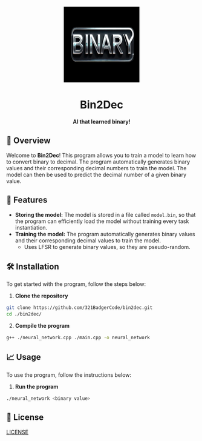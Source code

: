<p align="center">
	<img src="./asset/logo.png" alt="Logo" width="200" height="200">
</p>

<h1 align="center">Bin2Dec</h1>

<p align="center">
	<strong>AI that learned binary!</strong>
</p>

## 🚀 Overview

Welcome to **Bin2Dec**! This program allows you to train a model to learn how to convert binary to decimal. The program automatically generates binary values and their corresponding decimal numbers to train the model. The model can then be used to predict the decimal number of a given binary value.

## 🎨 Features

- **Storing the model:** The model is stored in a file called `model.bin`, so that the program can efficiently load the model without training every task instantiation.
- **Training the model:** The program automatically generates binary values and their corresponding decimal values to train the model.
	- Uses LFSR to generate binary values, so they are pseudo-random.

## 🛠️ Installation

To get started with the program, follow the steps below:

1. **Clone the repository**
```sh
git clone https://github.com/321BadgerCode/bin2dec.git
cd ./bin2dec/
```

2. **Compile the program**
```sh
g++ ./neural_network.cpp ./main.cpp -o neural_network
```

## 📈 Usage

To use the program, follow the instructions below:

1. **Run the program**
```sh
./neural_network <binary value>
```

## 📜 License

[LICENSE](./LICENSE)